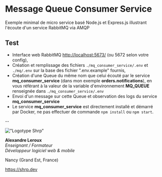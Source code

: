 # Message Queue Consumer Service

Exemple minimal de micro service basé Node.js et Express.js illustrant l'écoute d'un service RabbitMQ via AMQP

## Test

- Interface web RabbitMQ <http://localhost:5673/> (ou 5672 selon votre config),
- Création et remplissage des fichiers `./mq_consumer_service/.env` et `./mq/.env` sur la base des fichier ".env.example" fournis,
- Création d'une Queue du même nom que celui écouté par le service __mq_consumer_service__ (dans mon exemple __orders.notifications__), en vous référant à la valeur de la variable d'environnement __MQ_QUEUE__ renseignée dans ``./mq_consumer_service/.env``
- Envoi d'un message sur cette Queue et observation des logs du service __mq_consumer_service__
- Le service __mq_consumer_service__ est directement installé et démarré par Docker, ne pas effectuer de commande `npm install` ou `npm start`.

--

!["Logotype Shrp"](https://shrp.dev/images/shrp.png)

__Alexandre Leroux__  
_Enseignant / Formateur_  
_Développeur logiciel web & mobile_

Nancy (Grand Est, France)

<https://shrp.dev>
